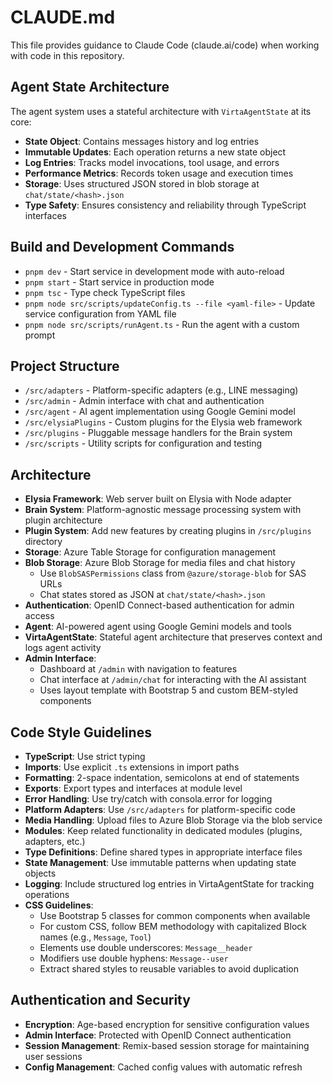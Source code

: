 # CLAUDE.md

This file provides guidance to Claude Code (claude.ai/code) when working with code in this repository.

## Agent State Architecture

The agent system uses a stateful architecture with `VirtaAgentState` at its core:

- **State Object**: Contains messages history and log entries
- **Immutable Updates**: Each operation returns a new state object
- **Log Entries**: Tracks model invocations, tool usage, and errors
- **Performance Metrics**: Records token usage and execution times
- **Storage**: Uses structured JSON stored in blob storage at `chat/state/<hash>.json`
- **Type Safety**: Ensures consistency and reliability through TypeScript interfaces

## Build and Development Commands

- `pnpm dev` - Start service in development mode with auto-reload
- `pnpm start` - Start service in production mode
- `pnpm tsc` - Type check TypeScript files
- `pnpm node src/scripts/updateConfig.ts --file <yaml-file>` - Update service configuration from YAML file
- `pnpm node src/scripts/runAgent.ts` - Run the agent with a custom prompt

## Project Structure

- `/src/adapters` - Platform-specific adapters (e.g., LINE messaging)
- `/src/admin` - Admin interface with chat and authentication
- `/src/agent` - AI agent implementation using Google Gemini model
- `/src/elysiaPlugins` - Custom plugins for the Elysia web framework
- `/src/plugins` - Pluggable message handlers for the Brain system
- `/src/scripts` - Utility scripts for configuration and testing

## Architecture

- **Elysia Framework**: Web server built on Elysia with Node adapter
- **Brain System**: Platform-agnostic message processing system with plugin architecture
- **Plugin System**: Add new features by creating plugins in `/src/plugins` directory
- **Storage**: Azure Table Storage for configuration management
- **Blob Storage**: Azure Blob Storage for media files and chat history
  - Use `BlobSASPermissions` class from `@azure/storage-blob` for SAS URLs
  - Chat states stored as JSON at `chat/state/<hash>.json`
- **Authentication**: OpenID Connect-based authentication for admin access
- **Agent**: AI-powered agent using Google Gemini models and tools
- **VirtaAgentState**: Stateful agent architecture that preserves context and logs agent activity
- **Admin Interface**:
  - Dashboard at `/admin` with navigation to features
  - Chat interface at `/admin/chat` for interacting with the AI assistant
  - Uses layout template with Bootstrap 5 and custom BEM-styled components

## Code Style Guidelines

- **TypeScript**: Use strict typing
- **Imports**: Use explicit `.ts` extensions in import paths
- **Formatting**: 2-space indentation, semicolons at end of statements
- **Exports**: Export types and interfaces at module level
- **Error Handling**: Use try/catch with consola.error for logging
- **Platform Adapters**: Use `/src/adapters` for platform-specific code
- **Media Handling**: Upload files to Azure Blob Storage via the blob service
- **Modules**: Keep related functionality in dedicated modules (plugins, adapters, etc.)
- **Type Definitions**: Define shared types in appropriate interface files
- **State Management**: Use immutable patterns when updating state objects
- **Logging**: Include structured log entries in VirtaAgentState for tracking operations
- **CSS Guidelines**:
  - Use Bootstrap 5 classes for common components when available
  - For custom CSS, follow BEM methodology with capitalized Block names (e.g., `Message`, `Tool`)
  - Elements use double underscores: `Message__header`
  - Modifiers use double hyphens: `Message--user`
  - Extract shared styles to reusable variables to avoid duplication

## Authentication and Security

- **Encryption**: Age-based encryption for sensitive configuration values
- **Admin Interface**: Protected with OpenID Connect authentication
- **Session Management**: Remix-based session storage for maintaining user sessions
- **Config Management**: Cached config values with automatic refresh